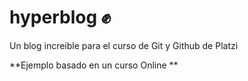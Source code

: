 # hyperblog ✊ 
Un blog increible para el curso de Git y Github de Platzi

**Ejemplo basado en un curso Online
**